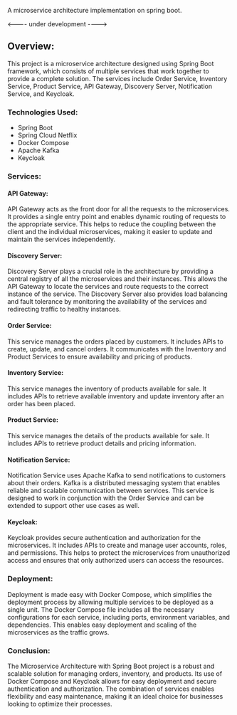 A microservice architecture implementation on spring boot.

<---- under development ---->


## Overview:
This project is a microservice architecture designed using Spring Boot framework, which consists of multiple services that work together to provide a complete solution. The services include Order Service, Inventory Service, Product Service, API Gateway, Discovery Server, Notification Service, and Keycloak.

### Technologies Used:

- Spring Boot
- Spring Cloud Netflix
- Docker Compose
- Apache Kafka
- Keycloak

### Services:

#### API Gateway:
API Gateway acts as the front door for all the requests to the microservices. It provides a single entry point and enables dynamic routing of requests to the appropriate service. This helps to reduce the coupling between the client and the individual microservices, making it easier to update and maintain the services independently.

#### Discovery Server:
Discovery Server plays a crucial role in the architecture by providing a central registry of all the microservices and their instances. This allows the API Gateway to locate the services and route requests to the correct instance of the service. The Discovery Server also provides load balancing and fault tolerance by monitoring the availability of the services and redirecting traffic to healthy instances.

#### Order Service:
This service manages the orders placed by customers. It includes APIs to create, update, and cancel orders. It communicates with the Inventory and Product Services to ensure availability and pricing of products.

#### Inventory Service:
This service manages the inventory of products available for sale. It includes APIs to retrieve available inventory and update inventory after an order has been placed.

#### Product Service:
This service manages the details of the products available for sale. It includes APIs to retrieve product details and pricing information.

#### Notification Service:
Notification Service uses Apache Kafka to send notifications to customers about their orders. Kafka is a distributed messaging system that enables reliable and scalable communication between services. This service is designed to work in conjunction with the Order Service and can be extended to support other use cases as well.

#### Keycloak:
Keycloak provides secure authentication and authorization for the microservices. It includes APIs to create and manage user accounts, roles, and permissions. This helps to protect the microservices from unauthorized access and ensures that only authorized users can access the resources.

### Deployment:
Deployment is made easy with Docker Compose, which simplifies the deployment process by allowing multiple services to be deployed as a single unit. The Docker Compose file includes all the necessary configurations for each service, including ports, environment variables, and dependencies. This enables easy deployment and scaling of the microservices as the traffic grows.

### Conclusion:
The Microservice Architecture with Spring Boot project is a robust and scalable solution for managing orders, inventory, and products. Its use of Docker Compose and Keycloak allows for easy deployment and secure authentication and authorization. The combination of services enables flexibility and easy maintenance, making it an ideal choice for businesses looking to optimize their processes.
